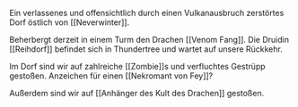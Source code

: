 Ein verlassenes und offensichtlich durch einen Vulkanausbruch zerstörtes Dorf östlich von [[Neverwinter]].

Beherbergt derzeit in einem Turm den Drachen [[Venom Fang]]. 
Die Druidin [[Reihdorf]] befindet sich in Thundertree und wartet auf unsere Rückkehr.

Im Dorf sind wir auf zahlreiche [[Zombie]]s und verfluchtes Gestrüpp gestoßen.
Anzeichen für einen [[Nekromant von Fey]]?

Außerdem sind wir auf [[Anhänger des Kult des Drachen]] gestoßen.